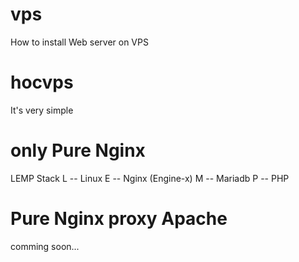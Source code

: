 # vps
How to install Web server on VPS


# hocvps
It's very simple


# only Pure Nginx
LEMP Stack
L -- Linux 
E -- Nginx (Engine-x)
M -- Mariadb
P -- PHP


# Pure Nginx proxy Apache
comming soon...
